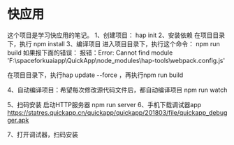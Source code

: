 # 快应用
这个项目是学习快应用的笔记。
1、创建项目：
hap init <ProjectName>
2、安装依赖
在项目目录下，执行
npm install
3、编译项目
进入项目目录下，执行这个命令：
npm run build
如果报下面的错误：
报错：Error: Cannot find module 'F:\spaceforkuaiapp\QuickApp\node_modules\hap-tools\webpack.config.js'

在项目目录下，执行hap update --force ，再执行npm run build

4、自动编译项目：希望每次修改源代码文件后，都自动编译项目
npm run watch

5、扫码安装
启动HTTP服务器
npm run server
6、手机下载调试器app
https://statres.quickapp.cn/quickapp/quickapp/201803/file/quickapp_debugger.apk

7、打开调试器，扫码安装